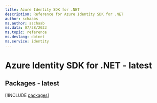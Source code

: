 ```yaml
---
title: Azure Identity SDK for .NET
description: Reference for Azure Identity SDK for .NET
author: schaabs
ms.author: sschaab
ms.data: 07/28/2023
ms.topic: reference
ms.devlang: dotnet
ms.service: identity
---
```

# Azure Identity SDK for .NET - latest
## Packages - latest
[!INCLUDE [packages](identity-index.md)]